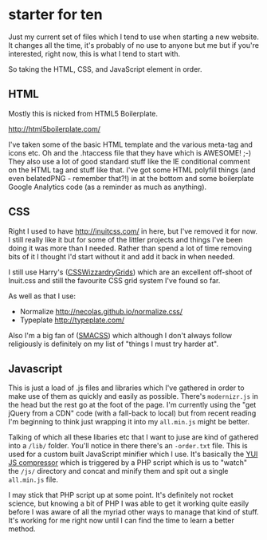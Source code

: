 # starter for ten

Just my current set of files which I tend to use when starting a new website. It changes all the time, it's probably of no use to anyone but me but if you're interested, right now, this is what I tend to start with.

So taking the HTML, CSS, and JavaScript element in order.

## HTML

Mostly this is nicked from HTML5 Boilerplate.

<http://html5boilerplate.com/>

I've taken some of the basic HTML template and the various meta-tag and icons etc. Oh and the .htaccess file that they have which is AWESOME! ;-) They also use a lot of good standard stuff like the IE conditional comment on the HTML tag and stuff like that. I've got some HTML polyfill things (and even belatedPNG - remember that?!) in at the bottom and some boilerplate Google Analytics code (as a reminder as much as anything).

## CSS

Right I used to have <http://inuitcss.com/> in here, but I've removed it for now. I still really like it but for some of the littler projects and things I've been doing it was more than I needed. Rather than spend a lot of time removing bits of it I thought I'd start without it and add it back in when needed.

I still use Harry's ([CSSWizzardryGrids](https://github.com/csswizardry/csswizardry-grids)) which are an excellent off-shoot of Inuit.css and still the favourite CSS grid system I've found so far.

As well as that I use: 
- Normalize <http://necolas.github.io/normalize.css/>
- Typeplate <http://typeplate.com/>

Also I'm a big fan of ([SMACSS](http://smacss.com/)) which although I don't always follow religiously is definitely on my list of "things I must try harder at".

## Javascript

This is just a load of .js files and libraries which I've gathered in order to make use of them as quickly and easily as possible. There's `modernizr.js` in the head but the rest go at the foot of the page. I'm currently using the "get jQuery from a CDN" code (with a fall-back to local) but from recent reading I'm beginning to think just wrapping it into my `all.min.js` might be better.

Talking of which all these libaries etc that I want to juse are kind of gathered into a `/lib/` folder. You'll notice in there there's an `-order.txt` file. This is used for a custom built JavaScript minifier which I use. It's basically the [YUI JS compressor](http://yui.github.io/yuicompressor/) which is triggered by a PHP script which is us to "watch" the `/js/` directory and concat and minify them and spit out a single `all.min.js` file.

I may stick that PHP script up at some point. It's definitely not rocket science, but knowing a bit of PHP I was able to get it working quite easily before I was aware of all the myriad other ways to manage that kind of stuff. It's working for me right now until I can find the time to learn a better method.